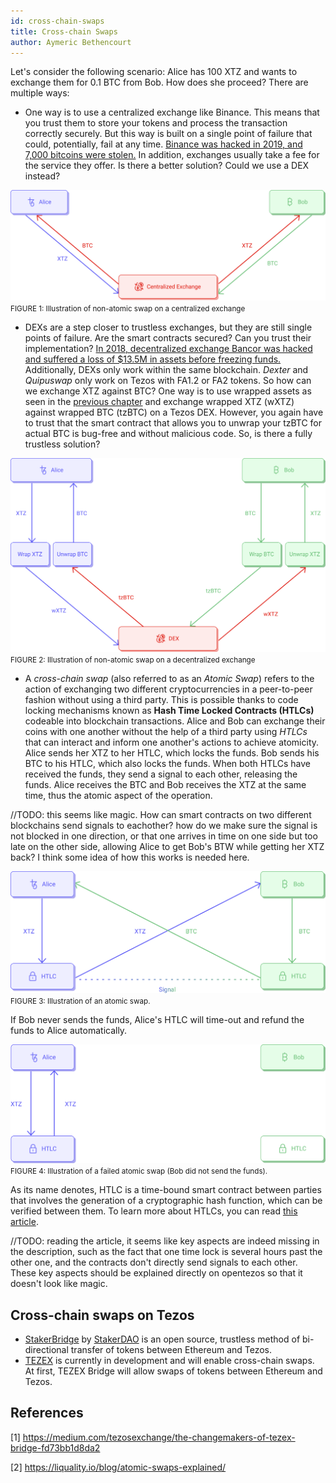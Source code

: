 ```yaml
---
id: cross-chain-swaps
title: Cross-chain Swaps
author: Aymeric Bethencourt
---
```


Let's consider the following scenario: Alice has 100 XTZ and wants to exchange them for 0.1 BTC from Bob. How does she proceed? There are multiple ways:

- One way is to use a centralized exchange like Binance. This means that you trust them to store your tokens and process the transaction correctly securely. But this way is built on a single point of failure that could, potentially, fail at any time. [Binance was hacked in 2019, and 7,000 bitcoins were stolen.](https://www.binance.com/en/blog/336904059293999104/Security-Incident-Recap) In addition, exchanges usually take a fee for the service they offer. Is there a better solution? Could we use a DEX instead?

![](../../static/img/defi/swap-cex.svg)
<small className="figure">FIGURE 1: Illustration of non-atomic swap on a centralized exchange</small>

- DEXs are a step closer to trustless exchanges, but they are still single points of failure. Are the smart contracts secured? Can you trust their implementation? [In 2018, decentralized exchange Bancor was hacked and suffered a loss of $13.5M in assets before freezing funds.](https://www.zdnet.com/article/another-hack-rocks-cryptocurrency-trading-bancor-loses-23-5-million/) Additionally, DEXs only work within the same blockchain. _Dexter_ and _Quipuswap_ only work on Tezos with FA1.2 or FA2 tokens. So how can we exchange XTZ against BTC? One way is to use wrapped assets as seen in the [previous chapter](defi/wrapped-assets) and exchange wrapped XTZ (wXTZ) against wrapped BTC (tzBTC) on a Tezos DEX. However, you again have to trust that the smart contract that allows you to unwrap your tzBTC for actual BTC is bug-free and without malicious code. So, is there a fully trustless solution?

![](../../static/img/defi/swap-dex.svg)
<small className="figure">FIGURE 2: Illustration of non-atomic swap on a decentralized exchange</small>

- A _cross-chain swap_ (also referred to as an _Atomic Swap_) refers to the action of exchanging two different cryptocurrencies in a peer-to-peer fashion without using a third party. This is possible thanks to code locking mechanisms known as **Hash Time Locked Contracts (HTLCs)** codeable into blockchain transactions. Alice and Bob can exchange their coins with one another without the help of a third party using _HTLCs_ that can interact and inform one another's actions to achieve atomicity. Alice sends her XTZ to her HTLC, which locks the funds. Bob sends his BTC to his HTLC, which also locks the funds. When both HTLCs have received the funds, they send a signal to each other, releasing the funds. Alice receives the BTC and Bob receives the XTZ at the same time, thus the atomic aspect of the operation.

//TODO: this seems like magic. How can smart contracts on two different blockchains send signals to eachother? how do we make sure the signal is not blocked in one direction, or that one arrives in time on one side but too late on the other side, allowing Alice to get Bob's BTW while getting her XTZ back? I think some idea of how this works is needed here.


![](../../static/img/defi/atomic-swap.svg)
<small className="figure">FIGURE 3: Illustration of an atomic swap.</small>

If Bob never sends the funds, Alice's HTLC will time-out and refund the funds to Alice automatically. 

![](../../static/img/defi/atomic-swap-fail.svg)
<small className="figure">FIGURE 4: Illustration of a failed atomic swap (Bob did not send the funds).</small>

As its name denotes, HTLC is a time-bound smart contract between parties that involves the generation of a cryptographic hash function, which can be verified between them. To learn more about HTLCs, you can read [this article](https://medium.com/blockchainio/what-are-atomic-swaps-bc1d034634c9).

//TODO: reading the article, it seems like key aspects are indeed missing in the description, such as the fact that one time lock is several hours past the other one, and the contracts don't directly send signals to each other. These key aspects should be explained directly on opentezos so that it doesn't look like magic.


## Cross-chain swaps on Tezos
- [StakerBridge](https://medium.com/stakerdao/stakerbridge-eth-tez-is-live-1841cb75557d) by [StakerDAO](https://www.stakerdao.com/) is an open source, trustless method of bi-directional transfer of tokens between Ethereum and Tezos.
- [TEZEX](https://tezex.io/) is currently in development and will enable cross-chain swaps. At first, TEZEX Bridge will allow swaps of tokens between Ethereum and Tezos.

## References

[1] https://medium.com/tezosexchange/the-changemakers-of-tezex-bridge-fd73bb1d8da2

[2] https://liquality.io/blog/atomic-swaps-explained/


